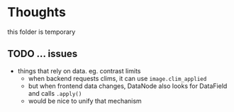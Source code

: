 # Thoughts

this folder is temporary

## TODO ... issues

- things that rely on data.  eg. contrast limits
  - when backend requests clims, it can use `image.clim_applied`
  - but when frontend data changes, DataNode also looks for DataField and calls `.apply()`
  - would be nice to unify that mechanism
